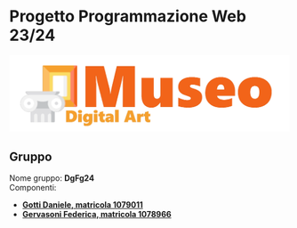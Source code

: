 # Progetto Programmazione Web 23/24
![logo](https://github.com/DanieleGotti/MUSEO_Digital_Art/blob/main/doc/img/logo_trasparente.png)

## Gruppo
Nome gruppo: __DgFg24__ \
Componenti:
- [__Gotti Daniele, matricola 1079011__](https://github.com/DanieleGotti)
- [__Gervasoni Federica, matricola 1078966__](https://github.com/FilippoBolis)


